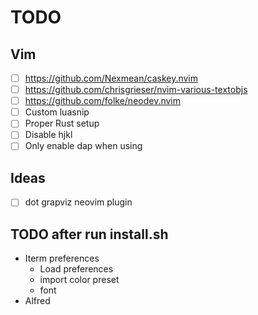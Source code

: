 # TODO

## Vim

- [ ] https://github.com/Nexmean/caskey.nvim
- [ ] https://github.com/chrisgrieser/nvim-various-textobjs
- [ ] https://github.com/folke/neodev.nvim
- [ ] Custom luasnip
- [ ] Proper Rust setup
- [ ] Disable hjkl
- [ ] Only enable dap when using

## Ideas

- [ ] dot grapviz neovim plugin


## TODO after run install.sh

- Iterm preferences
  - Load preferences
  - import color preset
  - font
- Alfred
